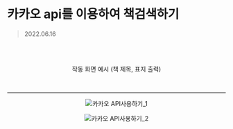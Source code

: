 # 카카오 api를 이용하여 책검색하기 

> 2022.06.16

<br>
<br>

<p align="center">
 작동 화면 예시 (책 제목, 표지 출력)
</p>
<br>
<hr>

<div align="center">
 
![카카오 API사용하기_1](https://user-images.githubusercontent.com/95074363/174002281-e6d5e609-1e31-4550-90df-930de990e894.PNG)

![카카오 API사용하기_2](https://user-images.githubusercontent.com/95074363/174002289-5d14ad41-e723-421a-9497-ba0089fc6af4.PNG)
 
</div>
